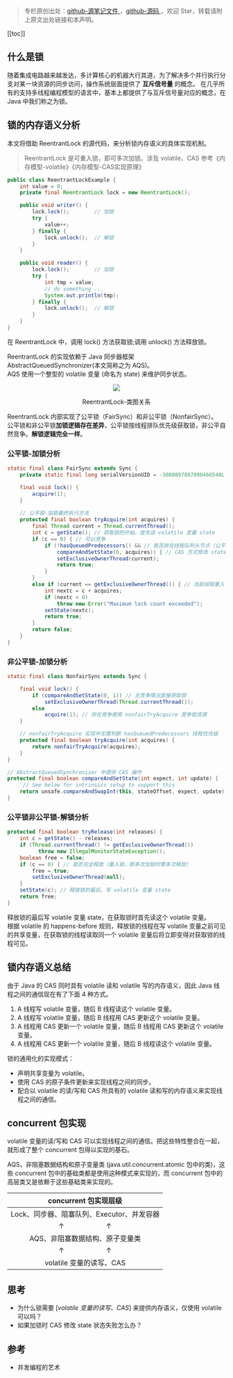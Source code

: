 > 专栏原创出处：[github-源笔记文件 ](https://github.com/GourdErwa/review-notes/tree/master/language/java-concurrency) ，[github-源码 ](https://github.com/GourdErwa/java-advanced/tree/master/java-concurrency)，欢迎 Star，转载请附上原文出处链接和本声明。

[[toc]] 

## 什么是锁
随着集成电路越来越发达，多计算核心的机器大行其道，为了解决多个并行执行分支对某一块资源的同步访问，操作系统层面提供了 **互斥信号量** 的概念。
在几乎所有的支持多线程编程模型的语言中，基本上都提供了与互斥信号量对应的概念，在 Java 中我们称之为锁。
## 锁的内存语义分析
本文将借助 ReentrantLock 的源代码，来分析锁内存语义的具体实现机制。
> ReentrantLock 是可重入锁，即可多次加锁。涉及 volatile、CAS 参考《内存模型-volatile》《内存模型-CAS实现原理》
```java
public class ReentrantLockExample {
    int value = 0;
    private final ReentrantLock lock = new ReentrantLock();

    public void writer() {
        lock.lock();        // 加锁
        try {
            value++;
        } finally {
            lock.unlock();  // 解锁
        }
    }

    public void reader() {
        lock.lock();        // 加锁
        try {
            int tmp = value;
            // do something ...
            System.out.println(tmp);
        } finally {
            lock.unlock();  // 解锁
        }
    }
}
```

在 ReentrantLock 中，调用 lock() 方法获取锁;调用 unlock() 方法释放锁。

ReentrantLock 的实现依赖于 Java 同步器框架 AbstractQueuedSynchronizer(本文简称之为 AQS)。     
AQS 使用一个整型的 volatile 变量 (命名为 state) 来维护同步状态。

<div align="center">
    <img src="https://blog-review-notes.oss-cn-beijing.aliyuncs.com/language/java-concurrency/_images/ReentrantLock-类图关系.png">
    <p>ReentrantLock-类图关系</p>
</div>

ReentrantLock 内部实现了公平锁（FairSync）和非公平锁（NonfairSync）。     
公平锁和非公平锁**加锁逻辑存在差异**，公平锁按线程排队优先级获取锁，非公平自然竞争。**解锁逻辑完全一样**。

### 公平锁-加锁分析
```java
static final class FairSync extends Sync {
    private static final long serialVersionUID = -3000897897090466540L;

    final void lock() {
        acquire(1);
    }
    
    // 公平锁-加锁最终执行方法
    protected final boolean tryAcquire(int acquires) {
        final Thread current = Thread.currentThread();
        int c = getState(); // 获取锁的开始，首先读 volatile 变量 state
        if (c == 0) { // 可以竞争
            if (!hasQueuedPredecessors() && // 是否排在线程队列头节点（公平）
                compareAndSetState(0, acquires)) { // CAS 方式修改 state
                setExclusiveOwnerThread(current);
                return true;
            }
        }
        else if (current == getExclusiveOwnerThread()) { // 当前线程重入
            int nextc = c + acquires;
            if (nextc < 0)
                throw new Error("Maximum lock count exceeded");
            setState(nextc);
            return true;
        }
        return false;
    }
}
```

### 非公平锁-加锁分析
```java
static final class NonfairSync extends Sync {

    final void lock() {
        if (compareAndSetState(0, 1)) // 无竞争情况直接获取锁
            setExclusiveOwnerThread(Thread.currentThread());
        else
            acquire(1); // 存在竞争使用 nonfairTryAcquire 竞争锁资源
    }

    // nonfairTryAcquire 实现中无需判断 hasQueuedPredecessors 线程优先级
    protected final boolean tryAcquire(int acquires) {
        return nonfairTryAcquire(acquires);
    }
}

// AbstractQueuedSynchronizer 中提供 CAS 操作
protected final boolean compareAndSetState(int expect, int update) {
     // See below for intrinsics setup to support this
    return unsafe.compareAndSwapInt(this, stateOffset, expect, update);
}
```

### 公平锁非公平锁-解锁分析
```java
protected final boolean tryRelease(int releases) {
    int c = getState() - releases;
    if (Thread.currentThread() != getExclusiveOwnerThread())
          throw new IllegalMonitorStateException();
    boolean free = false;
    if (c == 0) { // 是否完全释放（重入锁，即多次加锁时需多次释放）
        free = true;
        setExclusiveOwnerThread(null);
    }
    setState(c); // 释放锁的最后，写 volatile 变量 state
    return free;
}
```
释放锁的最后写 volatile 变量 state，在获取锁时首先读这个 volatile 变量。   
根据 volatile 的 happens-before 规则，释放锁的线程在写 volatile 变量之前可见的共享变量，在获取锁的线程读取同一个 volatile 变量后将立即变得对获取锁的线程可见。

## 锁内存语义总结
由于 Java 的 CAS 同时具有 volatile 读和 volatile 写的内存语义，因此 Java 线程之间的通信现在有了下面 4 种方式。
1. A 线程写 volatile 变量，随后 B 线程读这个 volatile 变量。 
2. A 线程写 volatile 变量，随后 B 线程用 CAS 更新这个 volatile 变量。
3. A 线程用 CAS 更新一个 volatile 变量，随后 B 线程用 CAS 更新这个 volatile 变量。 
4. A 线程用 CAS 更新一个 volatile 变量，随后 B 线程读这个 volatile 变量。

锁的通用化的实现模式：
- 声明共享变量为 volatile。
- 使用 CAS 的原子条件更新来实现线程之间的同步。
- 配合以 volatile 的读/写和 CAS 所具有的 volatile 读和写的内存语义来实现线程之间的通信。

## concurrent 包实现
volatile 变量的读/写和 CAS 可以实现线程之间的通信。把这些特性整合在一起，就形成了整个 concurrent 包得以实现的基石。

AQS，非阻塞数据结构和原子变量类 (java.util.concurrent.atomic 包中的类)，这些 concurrent 包中的基础类都是使用这种模式来实现的，而 concurrent 包中的高层类又是依赖于这些基础类来实现的。

| concurrent 包实现层级  |
|:---:|
|Lock、同步器、阻塞队列、Executor、并发容器|
|↑&emsp;&emsp;&emsp;&emsp;&emsp;&emsp;↑|
|AQS、非阻塞数据结构、原子变量类|
|↑&emsp;&emsp;&emsp;&emsp;&emsp;&emsp;↑|
|volatile 变量的读写、CAS|

## 思考
- 为什么锁需要 [*volatile 变量的读写、CAS*] 来提供内存语义，仅使用 volatile 可以吗？
- 如果加锁时 CAS 修改 state 状态失败怎么办？
## 参考
- 并发编程的艺术
